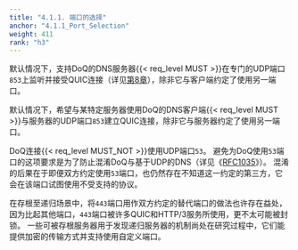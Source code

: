 ```yaml
---
title: "4.1.1. 端口的选择"
anchor: "4.1.1_Port_Selection"
weight: 411
rank: "h3"
---
```


默认情况下，支持DoQ的DNS服务器{{< req_level MUST >}}在专门的UDP端口`853`上监听并接受QUIC连接（详见[第8章](#8_IANA_Considerations)），除非它与客户端约定了使用另一端口。

默认情况下，希望与某特定服务器使用DoQ的DNS客户端{{< req_level MUST >}}与服务器的UDP端口`853`建立QUIC连接，除非它与服务器约定了使用另一端口。

DoQ连接{{< req_level MUST_NOT >}}使用UDP端口`53`。
避免为DoQ使用`53`端口的这项要求是为了防止混淆DoQ与基于UDP的DNS（详见《[RFC1035](https://www.rfc-editor.org/info/rfc1035)》）。
混淆的后果在于即便双方约定使用`53`端口，也仍然存在不知道这一约定的第三方，它会在该端口试图使用不受支持的协议。

在存根至递归场景中，将`443`端口用作双方约定的替代端口的做法也许存在益处，因为比起其他端口，`443`端口被许多QUIC和HTTP/3服务所使用，更不太可能被封锁。
一些可被存根服务器用于发现递归服务器的机制尚处在研究过程中，它们能提供加密的传输方式并支持使用自定义端口。

